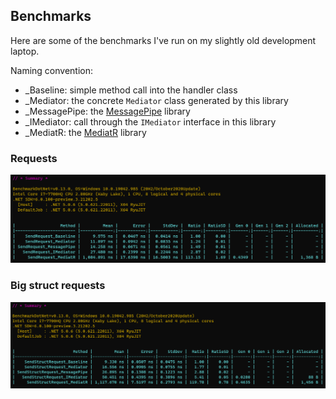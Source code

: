 ## Benchmarks

Here are some of the benchmarks I've run on my slightly old development laptop.

Naming convention:
* <name>_Baseline: simple method call into the handler class
* <name>_Mediator: the concrete `Mediator` class generated by this library
* <name>_MessagePipe: the [MessagePipe](https://github.com/Cysharp/MessagePipe) library
* <name>_IMediator: call through the `IMediator` interface in this library
* <name>_MediatR: the [MediatR](https://github.com/jbogard/MediatR) library

### Requests

![Requests benchmark](/img/request_benchmark.png "Requests benchmark")

### Big struct requests

![Big struct requests benchmark](/img/struct_request_benchmark.png "Big struct requests benchmark")

